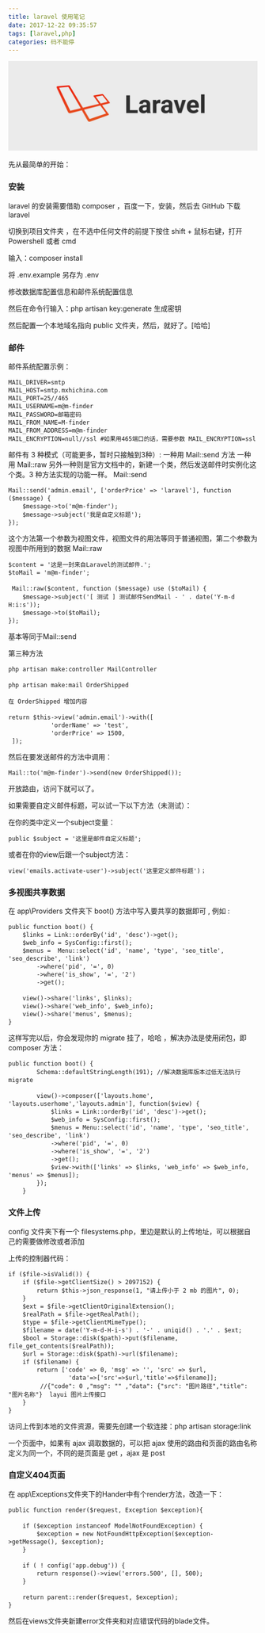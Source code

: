 ```yaml
---
title: laravel 使用笔记
date: 2017-12-22 09:35:57
tags: [laravel,php]
categories: 码不能停
---
```


![](Laravel-notes/laravel.jpg)

<!--more-->
先从最简单的开始：

### 安装
laravel 的安装需要借助 composer ，百度一下，安装，然后去 GitHub 下载 laravel

切换到项目文件夹 ，在不选中任何文件的前提下按住 shift + 鼠标右键，打开 Powershell 或者 cmd

输入：composer install 

将 .env.example 另存为 .env

修改数据库配置信息和邮件系统配置信息

然后在命令行输入：php artisan key:generate 生成密钥

然后配置一个本地域名指向 public 文件夹，然后，就好了。[哈哈] 


### 邮件
邮件系统配置示例：
```
MAIL_DRIVER=smtp
MAIL_HOST=smtp.mxhichina.com
MAIL_PORT=25//465
MAIL_USERNAME=m@m-finder
MAIL_PASSWORD=邮箱密码
MAIL_FROM_NAME=M-finder
MAIL_FROM_ADDRESS=m@m-finder
MAIL_ENCRYPTION=null//ssl #如果用465端口的话，需要参数 MAIL_ENCRYPTION=ssl
```

邮件有 3 种模式（可能更多，暂时只接触到3种）:
一种用 Mail::send 方法
一种用 Mail::raw
另外一种则是官方文档中的，新建一个类，然后发送邮件时实例化这个类。3 种方法实现的功能一样。
Mail::send
```
Mail::send('admin.email', ['orderPrice' => 'laravel'], function ($message) {
    $message->to('m@m-finder');
    $message->subject('我是自定义标题');
});
```

这个方法第一个参数为视图文件，视图文件的用法等同于普通视图，第二个参数为视图中所用到的数据
Mail::raw
```
$content = '这是一封来自Laravel的测试邮件.';
$toMail = 'm@m-finder';
        
 Mail::raw($content, function ($message) use ($toMail) {
	$message->subject('[ 测试 ] 测试邮件SendMail - ' . date('Y-m-d H:i:s'));
	$message->to($toMail);
});
```
基本等同于Mail::send

第三种方法
```
php artisan make:controller MailController

php artisan make:mail OrderShipped

在 OrderShipped 增加内容

return $this->view('admin.email')->with([
            'orderName' => 'test',
            'orderPrice' => 1500,
 ]);
```
然后在要发送邮件的方法中调用：
```
Mail::to('m@m-finder')->send(new OrderShipped());
```
开放路由，访问下就可以了。

如果需要自定义邮件标题，可以试一下以下方法（未测试）：

在你的类中定义一个subject变量：
```
public $subject = '这里是邮件自定义标题';
```

或者在你的view后跟一个subject方法：
```
view('emails.activate-user')->subject('这里定义邮件标题')；
```

### 多视图共享数据
在 app\Providers 文件夹下 boot() 方法中写入要共享的数据即可 , 例如 :
```
public function boot() {
	$links = Link::orderBy('id', 'desc')->get();
	$web_info = SysConfig::first();
	$menus =  Menu::select('id', 'name', 'type', 'seo_title', 'seo_describe', 'link')
        ->where('pid', '=', 0)
        ->where('is_show', '=', '2')
        ->get();

	view()->share('links', $links);
	view()->share('web_info', $web_info);
	view()->share('menus', $menus);
}
```

这样写完以后，你会发现你的 migrate 挂了，哈哈 ，解决办法是使用闭包，即 composer 方法：

```
public function boot() {
        Schema::defaultStringLength(191); //解决数据库版本过低无法执行 migrate

        view()->composer(['layouts.home', 'layouts.userhome','layouts.admin'], function($view) {
            $links = Link::orderBy('id', 'desc')->get();
            $web_info = SysConfig::first();
            $menus = Menu::select('id', 'name', 'type', 'seo_title', 'seo_describe', 'link')
            ->where('pid', '=', 0)
            ->where('is_show', '=', '2')
            ->get();
            $view->with(['links' => $links, 'web_info' => $web_info, 'menus' => $menus]);
        });
    }
```

### 文件上传
config 文件夹下有一个 filesystems.php，里边是默认的上传地址，可以根据自己的需要做修改或者添加

上传的控制器代码：
```
if ($file->isValid()) {
	if ($file->getClientSize() > 2097152) {
		return $this->json_response(1, "请上传小于 2 mb 的图片", 0);
	}
	$ext = $file->getClientOriginalExtension();
	$realPath = $file->getRealPath();
	$type = $file->getClientMimeType();
	$filename = date('Y-m-d-H-i-s') . '-' . uniqid() . '.' . $ext;
	$bool = Storage::disk($path)->put($filename, file_get_contents($realPath));
	$url = Storage::disk($path)->url($filename);
	if ($filename) {
		return ['code' => 0, 'msg' => '', 'src' => $url, 
                 'data'=>['src'=>$url,'title'=>$filename]]; 
         //{"code": 0 ,"msg": "" ,"data": {"src": "图片路径","title": "图片名称"}  layui 图片上传接口
	}
}
```

访问上传到本地的文件资源，需要先创建一个软连接：php artisan storage:link

一个页面中，如果有 ajax 调取数据的，可以把 ajax 使用的路由和页面的路由名称定义为同一个，不同的是页面是 get ，ajax 是 post

### 自定义404页面

在 app\Exceptions文件夹下的Hander中有个render方法，改造一下：
```
public function render($request, Exception $exception){

    if ($exception instanceof ModelNotFoundException) {
        $exception = new NotFoundHttpException($exception->getMessage(), $exception);
    }

    if ( ! config('app.debug')) {
        return response()->view('errors.500', [], 500);
    }

    return parent::render($request, $exception);
}
```
然后在views文件夹新建error文件夹和对应错误代码的blade文件。

